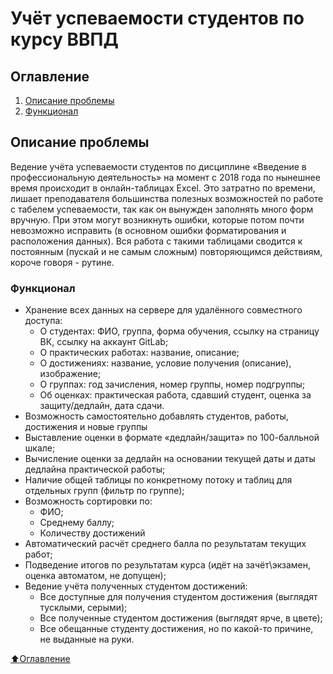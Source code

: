 # Учёт успеваемости студентов по курсу ВВПД

## Оглавление
1. [Описание проблемы](#Описание-проблемы)
2. [Функционал](#Функционал)


## Описание проблемы
Ведение учёта успеваемости студентов по дисциплине «Введение в профессиональную деятельность» на момент c
2018 года по нынешнее время происходит в онлайн-таблицах Excel. Это затратно по времени, лишает преподавателя
большинства полезных возможностей по работе с табелем успеваемости, так как он вынужден заполнять много
форм вручную. При этом могут возникнуть ошибки, которые потом почти невозможно исправить (в основном
ошибки форматирования и расположения данных). Вся работа с такими таблицами сводится к постоянным (пускай
и не самым сложным) повторяющимся действиям, короче говоря - рутине.
### Функционал
- Хранение всех данных на сервере для удалённого совместного доступа:
    - О студентах: ФИО, группа, форма обучения, ссылку на страницу ВК, ссылку на аккаунт GitLab;
    - О практических работах: название, описание;
    - О достижениях: название, условие получения (описание), изображение;
    - О группах: год зачисления, номер группы, номер подгруппы;
    - Об оценках: практическая работа, сдавший студент, оценка за защиту/дедлайн, дата сдачи.
- Возможность самостоятельно добавлять студентов, работы, достижения и новые группы
- Выставление оценки в формате «дедлайн/защита» по 100-балльной шкале;
- Вычисление оценки за дедлайн на основании текущей даты и даты дедлайна практической работы;
- Наличие общей таблицы по конкретному потоку и таблиц для отдельных групп (фильтр по группе);
- Возможность сортировки по:
    - ФИО;
    - Среднему баллу;
    - Количеству достижений
- Автоматический расчёт среднего балла по результатам текущих работ;
- Подведение итогов по результатам курса (идёт на зачёт\экзамен, оценка автоматом, не допущен);
- Ведение учёта полученных студентом достижений:
    - Все доступные для получения студентом достижения (выглядят тусклыми, серыми);
    - Все полученные студентом достижения (выглядят ярче, в цвете);
    - Все обещанные студенту достижения, но по какой-то причине, не выданные на руки.

[:arrow_up:Оглавление](#Оглавление)
